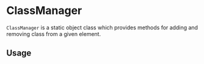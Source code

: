 # ClassManager

<code>ClassManager</code> is a static object class which provides methods for adding and removing class from a given element.

## Usage
```javascript

```
